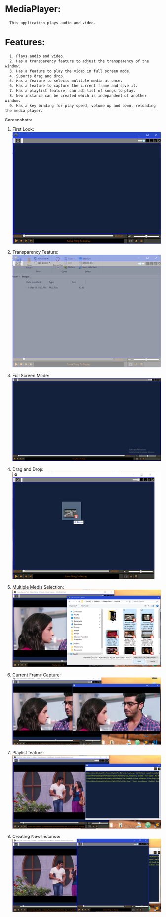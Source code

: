 # MediaPlayer:
      This application plays audio and video.
# Features:
      1. Plays audio and video.
      2. Has a transparency feature to adjust the transparency of the window.
      3. Has a feature to play the video in full screen mode.
      4. Suports drag and drop.
      5. Has a feature to selects multiple media at once.
      6. Has a feature to capture the current frame and save it.
      7. Has a playlist feature, can add list of songs to play.
      8. New instance can be created which is indepandent of another window.
      9. Has a key binding for play speed, volume up and down, reloading the media player.
      
Screenshots:

1. First Look:
<img src="https://github.com/Satyam5878/MediaPlayer/blob/master/Images/1)FirstLook.PNG"></img>

2. Transparency Feature:
<img src="https://github.com/Satyam5878/MediaPlayer/blob/master/Images/2)TransparencyFeature.PNG"></img>

3. Full Screen Mode:
<img src="https://github.com/Satyam5878/MediaPlayer/blob/master/Images/3)FullScreenMode.png"></img>

4. Drag and Drop:
<img src="https://github.com/Satyam5878/MediaPlayer/blob/master/Images/5)DragAndDrop.png"></img>

5. Multiple Media Selection:
<img src="https://github.com/Satyam5878/MediaPlayer/blob/master/Images/6)MultipleSetionOfSongs.png"></img>

6. Current Frame Capture:
<img src="https://github.com/Satyam5878/MediaPlayer/blob/master/Images/7)CurrentFrameCapture.png"></img>

7. Playlist feature:
<img src="https://github.com/Satyam5878/MediaPlayer/blob/master/Images/8)PlayListFeature.png"></img>

8. Creating New Instance:
<img src="https://github.com/Satyam5878/MediaPlayer/blob/master/Images/9)NewInstance.PNG"></img>


